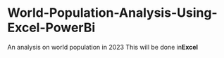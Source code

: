 # World-Population-Analysis-Using-Excel-PowerBi
An analysis on world population in 2023 
This will be done in**Excel**
